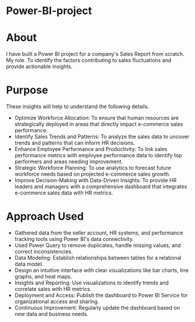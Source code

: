 # Power-BI-project
# About
I have built a Power BI project for a company's Sales Report from scratch. 
My role. To identify the factors contributing to sales fluctuations and provide actionable insights.
# Purpose
These insights will help to understand the following details.
- Optimize Workforce Allocation: To ensure that human resources are strategically deployed in areas that directly impact e-commerce sales performance. 
- Identify Sales Trends and Patterns: To analyze the sales data to uncover trends and patterns that can inform HR decisions.
- Enhance Employee Performance and Productivity: To link sales performance metrics with employee performance data to identify top performers and areas needing improvement.
- Strategic Workforce Planning: To use analytics to forecast future workforce needs based on projected e-commerce sales growth.
- Improve Decision-Making with Data-Driven Insights: To provide HR leaders and managers with a comprehensive dashboard that integrates e-commerce sales data with HR metrics.
# Approach Used
- Gathered data from the seller account, HR systems, and performance tracking tools using Power BI's data connectivity.
- Used Power Query to remove duplicates, handle missing values, and correct inconsistencies.
- Data Modeling: Establish relationships between tables for a relational data model.
- Design an intuitive interface with clear visualizations like bar charts, line graphs, and heat maps.
- Insights and Reporting: Use visualizations to identify trends and correlate sales with HR metrics.
- Deployment and Access: Publish the dashboard to Power BI Service for organizational access and sharing.
- Continuous Improvement: Regularly update the dashboard based on new data and business needs.
